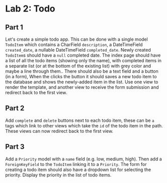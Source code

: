 # Lab 2: Todo

## Part 1

Let's create a simple todo app. This can be done with a single model `TodoItem` which contains a CharField `description`, a DateTimeField `created_date`, a nullable DateTimeField `completed_date`. Newly created `TodoItem`s should have a `null` completed date. The index page should have a list of all the todo items (showing only the name), with completed items in a separate list (or at the bottom of the existing list) with grey color and maybe a line through them.. There should also be a text field and a button (in a form), When the clicks the button it should saves a new todo item to the database and shows the newly-added item in the list. Use one view to render the template, and another view to receive the form submission and redirect back to the first view.

## Part 2

Add `complete` and `delete` buttons next to each todo item, these can be `a` tags which link to other views which take the `id` of the todo item in the path. These views can now redirect back to the first view.

## Part 3

Add a `Priority` model with a `name` field (e.g. low, medium, high). Then add a `ForeignKeyField` to the `TodoItem` linking it to a `Priority`. The form for creating a todo item should also have a dropdown list for selecting the priority. Display the priority in the list of todo items.

